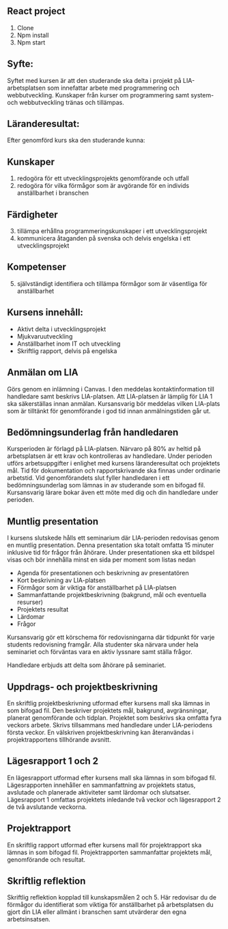 ## React project

1. Clone
2. Npm install
3. Npm start

## Syfte:

Syftet med kursen är att den studerande ska delta i projekt på LIA-arbetsplatsen som innefattar arbete med programmering och webbutveckling. Kunskaper från kurser om programmering samt system- och webbutveckling tränas och tillämpas.

## Läranderesultat:

Efter genomförd kurs ska den studerande kunna:

## Kunskaper

1. redogöra för ett utvecklingsprojekts genomförande och utfall
2. redogöra för vilka förmågor som är avgörande för en individs anställbarhet i branschen

## Färdigheter

3. tillämpa erhållna programmeringskunskaper i ett utvecklingsprojekt
4. kommunicera åtaganden på svenska och delvis engelska i ett utvecklingsprojekt

## Kompetenser

5. självständigt identifiera och tillämpa förmågor som är väsentliga för anställbarhet

## Kursens innehåll:

- Aktivt delta i utvecklingsprojekt
- Mjukvaruutveckling
- Anställbarhet inom IT och utveckling
- Skriftlig rapport, delvis på engelska

## Anmälan om LIA

Görs genom en inlämning i Canvas. I den meddelas kontaktinformation till handledare samt beskrivs LIA-platsen.
Att LIA-platsen är lämplig för LIA 1 ska säkerställas innan anmälan. Kursansvarig bör meddelas vilken LIA-plats som är tilltänkt för genomförande i god tid innan anmälningstiden går ut.

## Bedömningsunderlag från handledaren

Kursperioden är förlagd på LIA-platsen. Närvaro på 80% av heltid på arbetsplatsen är ett krav och kontrolleras av handledare.
Under perioden utförs arbetsuppgifter i enlighet med kursens läranderesultat och projektets mål. Tid för dokumentation och rapportskrivande ska finnas under ordinarie arbetstid.
Vid genomförandets slut fyller handledaren i ett bedömningsunderlag som lämnas in av studerande som en bifogad fil.
Kursansvarig lärare bokar även ett möte med dig och din handledare under perioden.

## Muntlig presentation

I kursens slutskede hålls ett seminarium där LIA-perioden redovisas genom en muntlig presentation. Denna presentation ska totalt omfatta 15 minuter inklusive tid för frågor från åhörare. Under presentationen ska ett bildspel visas och bör innehålla minst en sida per moment som listas nedan

- Agenda för presentationen och beskrivning av presentatören
- Kort beskrivning av LIA-platsen
- Förmågor som är viktiga för anställbarhet på LIA-platsen
- Sammanfattande projektbeskrivning (bakgrund, mål och eventuella resurser)
- Projektets resultat
- Lärdomar
- Frågor

Kursansvarig gör ett körschema för redovisningarna där tidpunkt för varje students redovisning framgår. Alla studenter ska närvara under hela seminariet och förväntas vara en aktiv lyssnare samt ställa frågor.

Handledare erbjuds att delta som åhörare på seminariet.

## Uppdrags- och projektbeskrivning

En skriftlig projektbeskrivning utformad efter kursens mall ska lämnas in som bifogad fil. Den beskriver projektets mål, bakgrund, avgränsningar, planerat genomförande och tidplan. Projektet som beskrivs ska omfatta fyra veckors arbete. Skrivs tillsammans med handledare under LIA-periodens första veckor. En välskriven projektbeskrivning kan återanvändas i projektrapportens tillhörande avsnitt.

## Lägesrapport 1 och 2

En lägesrapport utformad efter kursens mall ska lämnas in som bifogad fil. Lägesrapporten innehåller en sammanfattning av projektets status, avslutade och planerade aktiviteter samt lärdomar och slutsatser. Lägesrapport 1 omfattas projektets inledande två veckor och lägesrapport 2 de två avslutande veckorna.

## Projektrapport

En skriftlig rapport utformad efter kursens mall för projektrapport ska lämnas in som bifogad fil. Projektrapporten sammanfattar projektets mål, genomförande och resultat.

## Skriftlig reflektion

Skriftlig reflektion kopplad till kunskapsmålen 2 och 5. Här redovisar du de förmågor du identifierat som viktiga för anställbarhet på arbetsplatsen du gjort din LIA eller allmänt i branschen samt utvärderar den egna arbetsinsatsen.

